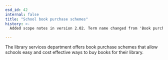 ```yaml
---
esd_id: 42
internal: false
title: "School book purchase schemes"
history: >-
  Added scope notes in version 2.02. Term name changed from 'Book purchase scheme' to 'Libraries - schools - book purchase scheme' in version 3.00.  Term name changed to 'School book purchase schemes' in version 4.00.

---
```


The library services department offers book purchase schemes that allow schools easy and cost effective ways to buy books for their library.

